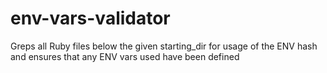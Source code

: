# env-vars-validator
Greps all Ruby files below the given starting_dir for usage of the ENV hash and ensures that any ENV vars used have been defined

